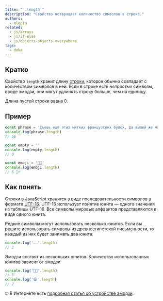 ```yaml
---
title: "`.length`"
description: "Свойство возвращает количество символов в строке."
authors:
  - nlopin
related:
  - js/arrays
  - js/if-else
  - js/objects-objects-everywhere
tags:
  - doka
---
```


## Кратко

Свойство `length` хранит длину [строки](/js/string/), которое обычно совпадает с количеством символов в ней. Если в строке есть _непростые_ символы, вроде эмодзи, они могут удлинять строку больше, чем на единицу.

Длина пустой строки равна 0.

## Пример

```js
const phrase = 'Съешь ещё этих мягких французских булок, да выпей же чаю'
console.log(phrase.length)
// 56

const empty = ''
console.log(empty.length)
// 0

const emoji = '👩‍💻'
console.log(emoji.length)
// 5 🤷‍♂️
```

## Как понять

Строки в JavaScript хранятся в виде последовательности символов в формате [UTF-16](https://en.wikipedia.org/wiki/UTF-16). UTF-16 использует понятие юнита — одного значения из таблицы UTF-16. Все символы мировых алфавитов представляются в виде одного юнита.

Редкие символы могут использовать несколько юнитов. Если вы решите использовать символы из древнеегипетской письменности, то каждый из них будет занимать два юнита:

```js
console.log('𓀿'.length)
// 2
```

Эмодзи состоят из нескольких юнитов. Количество использованных юнитов зависит от эмодзи:

```js
console.log('👩‍💻'.length)
// 5
console.log('😀'.length)
// 2
```

<aside>

🤓 В Интернете есть [подробная статья об устройстве эмодзи](https://habr.com/ru/company/itelma/blog/549366/).

</aside>
